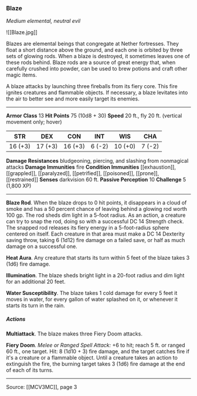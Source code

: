 ### Blaze
_Medium elemental, neutral evil_

![[Blaze.jpg]]

Blazes are elemental beings that congregate at Nether fortresses. They float a short distance above the ground, and each one is orbited by three sets of glowing rods. When a blaze is destroyed, it sometimes leaves one of these rods behind. Blaze rods are a source of great energy that, when carefully crushed into powder, can be used to brew potions and craft other magic items.

A blaze attacks by launching three fireballs from its fiery core. This fire ignites creatures and flammable objects. If necessary, a blaze levitates into the air to better see and more easily target its enemies.

---

**Armor Class** 13
**Hit Points** 75 (10d8 + 30)
**Speed** 20 ft., fly 20 ft. (vertical movement only; hover)

| STR     | DEX     | CON     | INT     | WIS     | CHA     |
|---------|---------|---------|---------|---------|---------|
| 16 (+3) | 17 (+3) | 16 (+3) | 6 (-2) | 10 (+0) | 7 (-2) |

**Damage Resistances** bludgeoning, piercing, and slashing from nonmagical attacks
**Damage Immunities** fire
**Condition Immunities** [[exhaustion]], [[grappled]], [[paralyzed]], [[petrified]], [[poisoned]], [[prone]], [[restrained]]
**Senses** darkvision 60 ft.
**Passive Perception** 10
**Challenge** 5 (1,800 XP)

---

**Blaze Rod**. When the blaze drops to 0 hit points, it disappears in a cloud of smoke and has a 50 percent chance of leaving behind a glowing rod worth 100 gp. The rod sheds dim light in a 5-foot radius. As an action, a creature can try to snap the rod, doing so with a successful DC 14 Strength check. The snapped rod releases its fiery energy in a 5-foot-radius sphere centered on itself. Each creature in that area must make a DC 14 Dexterity saving throw, taking 6 (1d12) fire damage on a failed save, or half as much damage on a successful one.

**Heat Aura**. Any creature that starts its turn within 5 feet of the blaze takes 3 (1d6) fire damage.

**Illumination**. The blaze sheds bright light in a 20-foot radius and dim light for an additional 20 feet.

**Water Susceptibility**. The blaze takes 1 cold damage for every 5 feet it moves in water, for every gallon of water splashed on it, or whenever it starts its turn in the rain.

##### Actions
**Multiattack**. The blaze makes three Fiery Doom attacks.

**Fiery Doom**. _Melee or Ranged Spell Attack:_ +6 to hit; reach 5 ft. or ranged 60 ft., one target. Hit: 8 (1d10 + 3) fire damage, and the target catches fire if it's a creature or a flammable object. Until a creature takes an action to extinguish the fire, the burning target takes 3 (1d6) fire damage at the end of each of its turns.


---

Source: [[MCV3MC]], page 3